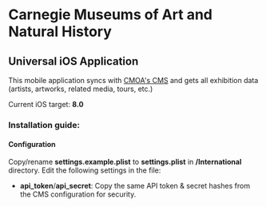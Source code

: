 # Carnegie Museums of Art and Natural History
## Universal iOS Application

This mobile application syncs with [CMOA's CMS](https://github.com/cmoa/cmoa-app-cms) and gets all exhibition data (artists, artworks, related media, tours, etc.)

Current iOS target: **8.0**

### Installation guide:

#### Configuration

Copy/rename **settings.example.plist** to **settings.plist** in **/International** directory. Edit the following settings in the file:

* **api\_token**/**api\_secret**: Copy the same API token & secret hashes from the CMS configuration for security.